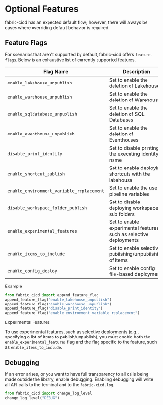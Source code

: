 # Optional Features

fabric-cicd has an expected default flow; however, there will always be cases where overriding default behavior is required.

## Feature Flags

For scenarios that aren't supported by default, fabric-cicd offers `feature-flags`. Below is an exhaustive list of currently supported features.

| Flag Name                                 | Description                                                        | Experimental |
| ----------------------------------------- | ------------------------------------------------------------------ | ------------ |
| `enable_lakehouse_unpublish`              | Set to enable the deletion of Lakehouses                           |              |
| `enable_warehouse_unpublish`              | Set to enable the deletion of Warehouses                           |              |
| `enable_sqldatabase_unpublish`            | Set to enable the deletion of SQL Databases                        |              |
| `enable_eventhouse_unpublish`             | Set to enable the deletion of Eventhouses                          |              |
| `disable_print_identity`                  | Set to disable printing the executing identity name                |              |
| `enable_shortcut_publish`                 | Set to enable deploying shortcuts with the lakehouse               |              |
| `enable_environment_variable_replacement` | Set to enable the use of pipeline variables                        |              |
| `disable_workspace_folder_publish`        | Set to disable deploying workspace sub folders                     |              |
| `enable_experimental_features`            | Set to enable experimental features, such as selective deployments |              |
| `enable_items_to_include`                 | Set to enable selective publishing/unpublishing of items           | ☑️           |
| `enable_config_deploy`                    | Set to enable config file-based deployment                         | ☑️           |

<span class="md-h3-nonanchor">Example</span>

```python
from fabric_cicd import append_feature_flag
append_feature_flag("enable_lakehouse_unpublish")
append_feature_flag("enable_warehouse_unpublish")
append_feature_flag("disable_print_identity")
append_feature_flag("enable_environment_variable_replacement")
```

<span class="md-h3-nonanchor">Experimental Features</span>

To use experimental features, such as selective deployments (e.g., specifying a list of items to publish/unpublish), you must enable both the `enable_experimental_features` flag and the flag specific to the feature, such as `enable_items_to_include`.

## Debugging

If an error arises, or you want to have full transparency to all calls being made outside the library, enable debugging. Enabling debugging will write all API calls to the terminal and to the `fabric-cicd.log`.

```python
from fabric_cicd import change_log_level
change_log_level("DEBUG")
```
